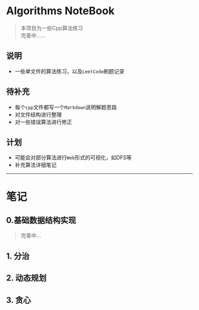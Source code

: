 # Algorithms NoteBook

> 本项目为一些Cpp算法练习  
> 完善中......

## 说明
- 一些单文件的算法练习，以及`LeetCode`刷题记录

## 待补充
- 每个`cpp`文件都写一个`Markdown`说明解题思路
- 对文件结构进行整理
- 对一些错误算法进行修正

## 计划
- 可能会对部分算法进行`Web`形式的可视化，如DFS等
- 补充算法详细笔记

---

# 笔记

## 0.基础数据结构实现

>完善中...

## 1. 分治

## 2. 动态规划

## 3. 贪心